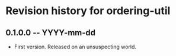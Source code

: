 # Revision history for ordering-util

## 0.1.0.0 -- YYYY-mm-dd

* First version. Released on an unsuspecting world.
